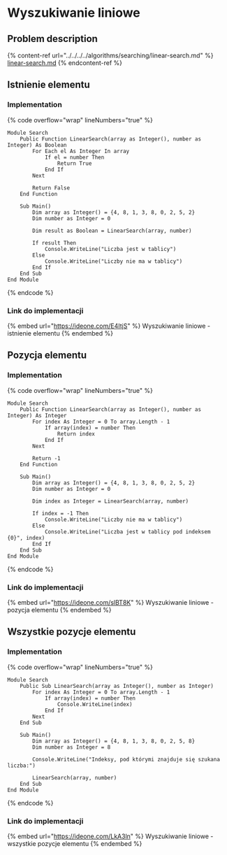 # Wyszukiwanie liniowe

## Problem description

{% content-ref url="../../../../algorithms/searching/linear-search.md" %}
[linear-search.md](../../../../algorithms/searching/linear-search.md)
{% endcontent-ref %}

## Istnienie elementu

### Implementation

{% code overflow="wrap" lineNumbers="true" %}
```visual-basic
Module Search
    Public Function LinearSearch(array as Integer(), number as Integer) As Boolean
        For Each el As Integer In array
            If el = number Then
                Return True
            End If
        Next
    
        Return False
    End Function
    
    Sub Main()
        Dim array as Integer() = {4, 8, 1, 3, 8, 0, 2, 5, 2}
        Dim number as Integer = 0

        Dim result as Boolean = LinearSearch(array, number)

        If result Then
            Console.WriteLine("Liczba jest w tablicy")
        Else
            Console.WriteLine("Liczby nie ma w tablicy")
        End If
    End Sub
End Module
```
{% endcode %}

### Link do implementacji

{% embed url="https://ideone.com/E4ItjS" %}
Wyszukiwanie liniowe - istnienie elementu
{% endembed %}

## Pozycja elementu

### Implementation

{% code overflow="wrap" lineNumbers="true" %}
```visual-basic
Module Search
    Public Function LinearSearch(array as Integer(), number as Integer) As Integer
        For index As Integer = 0 To array.Length - 1
            If array(index) = number Then
                Return index
            End If
        Next
    
        Return -1
    End Function
    
    Sub Main()
        Dim array as Integer() = {4, 8, 1, 3, 8, 0, 2, 5, 2}
        Dim number as Integer = 0

        Dim index as Integer = LinearSearch(array, number)

        If index = -1 Then
            Console.WriteLine("Liczby nie ma w tablicy")
        Else
            Console.WriteLine("Liczba jest w tablicy pod indeksem {0}", index)
        End If
    End Sub
End Module
```
{% endcode %}

### Link do implementacji

{% embed url="https://ideone.com/slBT8K" %}
Wyszukiwanie liniowe - pozycja elementu
{% endembed %}

## Wszystkie pozycje elementu

### Implementation

{% code overflow="wrap" lineNumbers="true" %}
```visual-basic
Module Search
    Public Sub LinearSearch(array as Integer(), number as Integer)
        For index As Integer = 0 To array.Length - 1
            If array(index) = number Then
                Console.WriteLine(index)
            End If
        Next
    End Sub
    
    Sub Main()
        Dim array as Integer() = {4, 8, 1, 3, 8, 0, 2, 5, 8}
        Dim number as Integer = 8

        Console.WriteLine("Indeksy, pod którymi znajduje się szukana liczba:")

        LinearSearch(array, number)
    End Sub
End Module
```
{% endcode %}

### Link do implementacji

{% embed url="https://ideone.com/LkA3ln" %}
Wyszukiwanie liniowe - wszystkie pozycje elementu
{% endembed %}